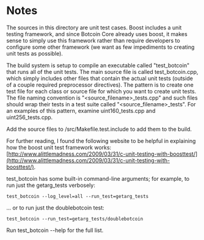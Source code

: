 # Notes
The sources in this directory are unit test cases.  Boost includes a
unit testing framework, and since Botcoin Core already uses boost, it makes
sense to simply use this framework rather than require developers to
configure some other framework (we want as few impediments to creating
unit tests as possible).

The build system is setup to compile an executable called "test_botcoin"
that runs all of the unit tests.  The main source file is called
test_botcoin.cpp, which simply includes other files that contain the
actual unit tests (outside of a couple required preprocessor
directives).  The pattern is to create one test file for each class or
source file for which you want to create unit tests.  The file naming
convention is "<source_filename>_tests.cpp" and such files should wrap
their tests in a test suite called "<source_filename>_tests".  For an
examples of this pattern, examine uint160_tests.cpp and
uint256_tests.cpp.

Add the source files to /src/Makefile.test.include to add them to the build.

For further reading, I found the following website to be helpful in
explaining how the boost unit test framework works:
[http://www.alittlemadness.com/2009/03/31/c-unit-testing-with-boosttest/](http://www.alittlemadness.com/2009/03/31/c-unit-testing-with-boosttest/).

test_botcoin has some built-in command-line arguments; for
example, to run just the getarg_tests verbosely:

    test_botcoin --log_level=all --run_test=getarg_tests

... or to run just the doublebotcoin test:

    test_botcoin --run_test=getarg_tests/doublebotcoin

Run  test_botcoin --help   for the full list.

